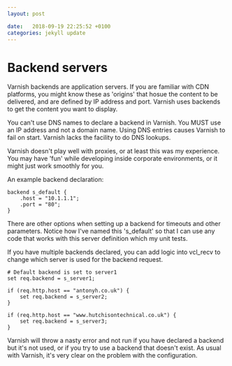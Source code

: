 ```yaml
---
layout: post

date:   2018-09-19 22:25:52 +0100
categories: jekyll update
---
```

Backend servers
===============

Varnish backends are application servers. If you are familiar with CDN
platforms, you might know these as 'origins' that hosue the content to
be delivered, and are defined by IP address and port. Varnish uses
backends to get the content you want to display.

You can't use DNS names to declare a backend in Varnish. You MUST use an
IP address and not a domain name. Using DNS entries causes Varnish to
fail on start. Varnish lacks the facility to do DNS lookups.

Varnish doesn't play well with proxies, or at least this was my
experience. You may have 'fun' while developing inside corporate
environments, or it might just work smoothly for you.

An example backend declaration:

    backend s_default {
        .host = "10.1.1.1";
        .port = "80";
    }

There are other options when setting up a backend for timeouts and other
parameters. Notice how I've named this 's\_default' so that I can use
any code that works with this server definition which my unit tests.

If you have multiple backends declared, you can add logic into vcl\_recv
to change which server is used for the backend request.

    # Default backend is set to server1
    set req.backend = s_server1;
     
    if (req.http.host == "antonyh.co.uk") {
        set req.backend = s_server2;
    }
     
    if (req.http.host == "www.hutchisontechnical.co.uk") {
        set req.backend = s_server3;
    }

Varnish will throw a nasty error and not run if you have declared a
backend but it's not used, or if you try to use a backend that doesn't
exist. As usual with Varnish, it's very clear on the problem with the
configuration.
